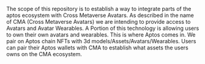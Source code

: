 The scope of this repository is to establish a way to integrate parts of the aptos ecosystem with Cross Metaverse Avatars.
As described in the name of CMA (Cross Metaverse Avatars) we are intending to provide access to Avatars and Avatar Wearables.
A Portion of this technology is allowing users to own their own avatars and wearables. This is where Aptos comes in. 
We pair on Aptos chain NFTs with 3d models/Assets/Avatars/Wearables. 
Users can pair their Aptos wallets with CMA to establish what assets the users owns on the CMA ecosystem.
